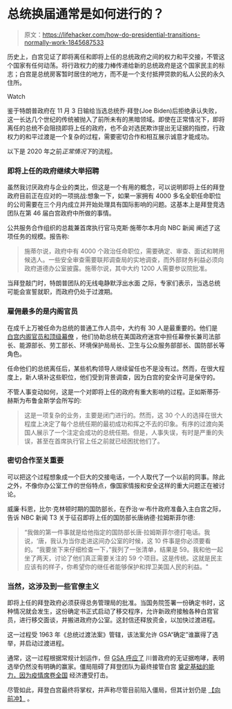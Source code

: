 # 总统换届通常是如何进行的？

> 原文：<https://lifehacker.com/how-do-presidential-transitions-normally-work-1845687533>

历史上，白宫见证了即将离任和即将上任的总统政府之间的权力和平交接，不管这个国家有任何动荡。将行政权力的接力棒传递给新的总统政府是这个国家民主的标志；白宫是总统房客暂时居住的地方，而不是一个支付抵押贷款的私人公民的永久住所。

Watch

鉴于特朗普政府在 11 月 3 日输给当选总统乔·拜登(Joe Biden)后拒绝承认失败，这一长达几个世纪的传统被抛入了前所未有的黑暗领域。即使在正常情况下，即将离任的总统不会阻挠即将上任的政府，也不会对选民欺诈提出无证据的指控，行政权力的和平过渡是一个复杂的过程，需要密切合作和相互展示诚意才能成功。

以下是 2020 年之前*正常情况下*的流程。

### 即将上任的政府继续大举招聘

虽然我讨厌政府与企业的类比，但这是一个有用的概念，可以说明即将上任的拜登政府目前正在应对的一项挑战:想象一下，如果一家拥有 4000 多名全职任命职位的公司需要在三个月内成立并开始处理具有国际影响的问题。这基本上是拜登竞选团队在第 46 届白宫政府中所做的事情。

公共服务合作组织的总裁兼首席执行官马克斯·施蒂尔本月向 NBC 新闻 阐述了这项任务的规模。报告称:

> 施蒂尔说，政府中有 4000 个政治任命职位，需要确定、审查、面试和聘用候选人。一些安全审查需要联邦调查局的实地调查，而外部财务利益必须向政府道德办公室披露。施蒂尔说，其中大约 1200 人需要参议院批准。

当拜登敲门时，特朗普团队的无线电静默浮出水面 之际，专家们表示，当选总统可能会宣誓就职，而政府仍处于过渡期。

### 雇佣最多的是内阁官员

在成千上万被任命为总统的普通工作人员中，大约有 30 人是最重要的。他们是 [白宫内阁官员和顶级幕僚](https://www.whitehouse.gov/the-trump-administration/the-cabinet/) ，他们协助总统在美国政府迷宫中担任幕僚长兼司法部长、能源部长、劳工部长、环境保护局局长、卫生与公众服务部部长、国防部长等角色。

任命他们的总统离任后，某些机构领导人继续留任也不是没有过。然而，在很大程度上，新人填补这些职位，他们受到背景调查，因为白宫的安全许可是保守的。

不管人事变动如何，这是一个对即将上任的政府有重大影响的过程。正如斯蒂芬·赫斯为布鲁金斯学会所写的:

> 这是一项复杂的业务，主要是闭门进行的。然而，这 30 个人的选择在很大程度上决定了每个总统任期的最初成功和挥之不去的印象。有序的过渡向美国人展示了一个注定会成功的总统任期。但是，人事失误，有时是严重的失误，甚至在首席执行官上任之前就已经困扰他们了。

### 密切合作至关重要

可以把这个过程想象成一个巨大的交接电话，一个人取代了一个以前的同事。除此之外，不像你办公室工作的世俗特点，像国家情报和安全这样的重大问题正在被讨论。

威廉·科恩，比尔·克林顿时期的国防部长，在乔治·w·布什政府准备入主白宫之际，告诉 NBC 新闻 T3 关于征召即将上任的国防部长唐纳德·拉姆斯菲尔德:

> “我做的第一件事就是给他指定的国防部长唐·拉姆斯菲尔德打电话。我说，‘唐，我认为当你走进这间办公室的时候，这 10 件事是你必须要看的。“我要坐下来仔细检查一下，”我列了一张清单，结果是 59。我和他一起坐了两天，讨论了他们真正需要关注的 59 个项目。这是传统。这就是民主应该有的样子，你希望你的继任者能够保护和捍卫美国人民的利益。"

### 当然，这涉及到一些官僚主义

即将上任的拜登政府必须获得总务管理局的批准。当国务院签署一份确定书时，这种情况就会发生，这份确定书正式启动了移交程序，允许新政府接触各种白宫官员，进行移交面谈，并搬进政府办公室。这封信还释放资金，以加快过渡进程。

这一过程受 1963 年《总统过渡法案》管辖，该法案允许 GSA“确定”谁赢得了选举，并启动过渡进程。

通常，这一过程根据常规计划运作，但 [GSA 呼应了](https://www.npr.org/2020/11/10/933214639/trump-appointee-delays-biden-transition-process-citing-need-for-clear-winner) 川普政府的无证据咆哮，表明选举仍然没有明确的赢家。僵局阻碍了拜登团队为最终接管白宫 [奠定基础的能力，因为疫情席卷全国](https://www.cnbc.com/2020/11/15/biden-team-to-meet-with-coronavirus-vaccine-makers-this-week-.html) 经济遭受打击。

尽管如此，拜登白宫最终将掌权，并声称尽管目前陷入僵局，但其计划仍是 [【向前冲】](https://www.nbcnews.com/politics/2020-election/live-blog/2020-11-13-trump-biden-transition-n1247607/ncrd1247740) 。